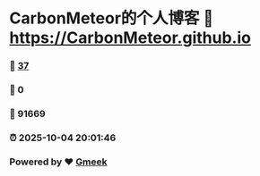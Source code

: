 # CarbonMeteor的个人博客 :link: https://CarbonMeteor.github.io 
### :page_facing_up: [37](https://CarbonMeteor.github.io/tag.html) 
### :speech_balloon: 0 
### :hibiscus: 91669 
### :alarm_clock: 2025-10-04 20:01:46 
### Powered by :heart: [Gmeek](https://github.com/Meekdai/Gmeek)
